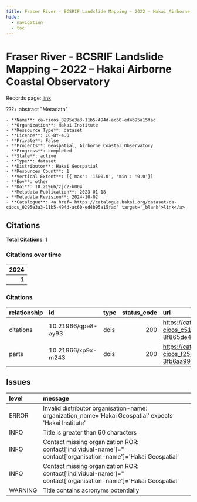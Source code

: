 ```yaml
---
title: Fraser River - BCSRIF Landslide Mapping – 2022 – Hakai Airborne Coastal Observatory
hide:
  - navigation
  - toc
---
```


# Fraser River - BCSRIF Landslide Mapping – 2022 – Hakai Airborne Coastal Observatory

Records page: <a href='https://catalogue.hakai.org/dataset/ca-cioos_0295e3a3-11b5-494d-ac60-ed4b95a15fad' target='_blank'>link</a>

???+ abstract "Metadata"

    - **Name**: ca-cioos_0295e3a3-11b5-494d-ac60-ed4b95a15fad 
    - **Organization**: Hakai Institute 
    - **Ressource Type**: dataset 
    - **Licence**: CC-BY-4.0 
    - **Private**: False 
    - **Projects**: Geospatial, Airborne Coastal Observatory 
    - **Progress**: completed 
    - **State**: active 
    - **Type**: dataset 
    - **Distributor**: Hakai Geospatial 
    - **Resources Count**: 1 
    - **Vertical Extent**: [{'max': '1500.0', 'min': '0.0'}] 
    - **Eov**: other 
    - **Doi**: 10.21966/zjc2-b004 
    - **Metadata Publication**: 2023-01-18 
    - **Metadata Revision**: 2024-10-02 
    - **Catalogue**: <a href='https://catalogue.hakai.org/dataset/ca-cioos_0295e3a3-11b5-494d-ac60-ed4b95a15fad' target='_blank'>link</a> 

<div id='map'></div>


## Citations

**Total Citations**: 1

### Citations over time

|   2024 |
|-------:|
|      1 |

### Citations

| relationship   | id                 | type   |   status_code | url                                                                               |
|:---------------|:-------------------|:-------|--------------:|:----------------------------------------------------------------------------------|
| citations      | 10.21966/qpe8-ay93 | dois   |           200 | https://catalogue.hakai.org/dataset/ca-cioos_c513de71-ac9d-43fa-b693-8f865de4b137 |
| parts          | 10.21966/xp9x-m243 | dois   |           200 | https://catalogue.hakai.org/dataset/ca-cioos_f25b00ba-ad63-42b3-8021-3fb6aa99baff |




## Issues
| level   | message                                                                                                          |
|:--------|:-----------------------------------------------------------------------------------------------------------------|
| ERROR   | Invalid distributor organisation-name: organization_name='Hakai Geospatial' expects 'Hakai Institute'            |
| INFO    | Title is greater than 60 characters                                                                              |
| INFO    | Contact missing organization ROR:  contact['individual-name']='' contact['organisation-name']='Hakai Geospatial' |
| INFO    | Contact missing organization ROR:  contact['individual-name']='' contact['organisation-name']='Hakai Geospatial' |
| WARNING | Title contains acronyms potentially                                                                              |


<script>
   document.addEventListener("DOMContentLoaded", function() {
    var map = L.map('map').setView([51.505, -125.09], 5);
    L.tileLayer('https://tile.openstreetmap.org/{z}/{x}/{y}.png', {
        maxZoom: 19,
        attribution: '&copy; <a href="http://www.openstreetmap.org/copyright">OpenStreetMap</a>'
    }).addTo(map);
    var geojsonFeature = {
        "type": "Feature",
        "properties": {
            "name" : "Fraser River - BCSRIF Landslide Mapping – 2022 – Hakai Airborne Coastal Observatory"
        },
        "geometry": {'type': 'Polygon', 'coordinates': [[[-121.7, 49.26], [-121.2, 49.26], [-121.2, 50.84], [-121.7, 50.84], [-121.7, 49.26]]]}
    }
    L.geoJSON(geojsonFeature).addTo(map);
   })
</script>